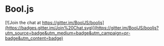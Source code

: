 # Bool.js

[![Join the chat at https://gitter.im/BoolJS/booljs](https://badges.gitter.im/Join%20Chat.svg)](https://gitter.im/BoolJS/booljs?utm_source=badge&utm_medium=badge&utm_campaign=pr-badge&utm_content=badge)
